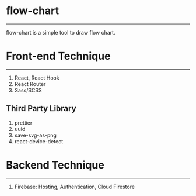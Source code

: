 # flow-chart
***
flow-chart is a simple tool to draw flow chart.


# Front-end Technique
***
1. React, React Hook
2. React Router
3. Sass/SCSS

## Third Party Library
1. prettier
2. uuid
3. save-svg-as-png
4. react-device-detect


# Backend Technique
***
1. Firebase: Hosting, Authentication, Cloud Firestore
